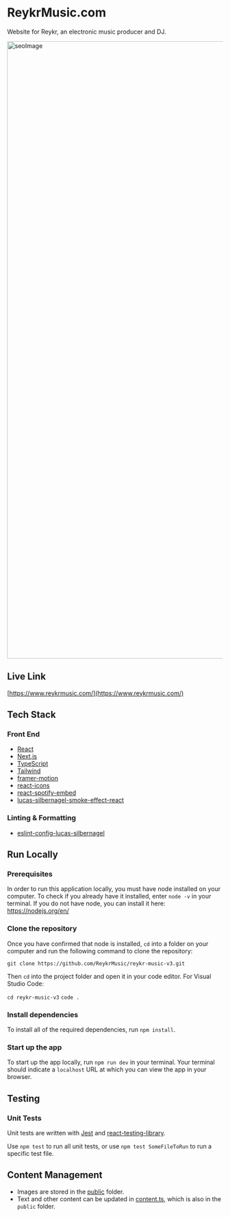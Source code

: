 # ReykrMusic.com

Website for Reykr, an electronic music producer and DJ.

<img width="1439" alt="seoImage" src="https://github.com/ReykrMusic/reykr-music-v3/assets/57023164/eb641b0a-7b5f-4e1a-9eb8-bac430c6d3d7">

## Live Link

[https://www.reykrmusic.com/](https://www.reykrmusic.com/)

## Tech Stack

### Front End

- [React](https://reactjs.org/)
- [Next.js](https://nextjs.org/)
- [TypeScript](https://www.typescriptlang.org/)
- [Tailwind](https://tailwindcss.com/)
- [framer-motion](https://www.npmjs.com/package/framer-motion)
- [react-icons](https://www.npmjs.com/package/react-icons)
- [react-spotify-embed](https://www.npmjs.com/package/react-spotify-embed)
- [lucas-silbernagel-smoke-effect-react](https://www.npmjs.com/package/lucas-silbernagel-smoke-effect-react)

### Linting & Formatting

- [eslint-config-lucas-silbernagel](https://www.npmjs.com/package/eslint-config-lucas-silbernagel)

## Run Locally

### Prerequisites

In order to run this application locally, you must have node installed on your computer. To check if you already have it installed, enter `node -v` in your terminal. If you do not have node, you can install it here: https://nodejs.org/en/

### Clone the repository

Once you have confirmed that node is installed, `cd` into a folder on your computer and run the following command to clone the repository:

`git clone https://github.com/ReykrMusic/reykr-music-v3.git`

Then `cd` into the project folder and open it in your code editor. For Visual Studio Code:

`cd reykr-music-v3`
`code .`

### Install dependencies

To install all of the required dependencies, run `npm install`.

### Start up the app

To start up the app locally, run `npm run dev` in your terminal. Your terminal should indicate a `localhost` URL at which you can view the app in your browser.

## Testing

### Unit Tests

Unit tests are written with [Jest](https://jestjs.io/) and [react-testing-library](https://testing-library.com/).

Use `npm test` to run all unit tests, or use `npm test SomeFileToRun` to run a specific test file.

## Content Management

- Images are stored in the [public](https://github.com/ReykrMusic/reykr-music-v3/tree/main/public) folder.
- Text and other content can be updated in [content.ts](https://github.com/ReykrMusic/reykr-music-v3/blob/main/public/content.ts), which is also in the `public` folder.
